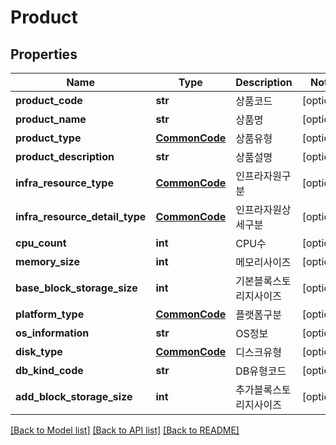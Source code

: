 # Product

## Properties
Name | Type | Description | Notes
------------ | ------------- | ------------- | -------------
**product_code** | **str** | 상품코드 | [optional] 
**product_name** | **str** | 상품명 | [optional] 
**product_type** | [**CommonCode**](CommonCode.md) | 상품유형 | [optional] 
**product_description** | **str** | 상품설명 | [optional] 
**infra_resource_type** | [**CommonCode**](CommonCode.md) | 인프라자원구분 | [optional] 
**infra_resource_detail_type** | [**CommonCode**](CommonCode.md) | 인프라자원상세구분 | [optional] 
**cpu_count** | **int** | CPU수 | [optional] 
**memory_size** | **int** | 메모리사이즈 | [optional] 
**base_block_storage_size** | **int** | 기본블록스토리지사이즈 | [optional] 
**platform_type** | [**CommonCode**](CommonCode.md) | 플랫폼구분 | [optional] 
**os_information** | **str** | OS정보 | [optional] 
**disk_type** | [**CommonCode**](CommonCode.md) | 디스크유형 | [optional] 
**db_kind_code** | **str** | DB유형코드 | [optional] 
**add_block_storage_size** | **int** | 추가블록스토리지사이즈 | [optional] 

[[Back to Model list]](../README.md#documentation-for-models) [[Back to API list]](../README.md#documentation-for-api-endpoints) [[Back to README]](../README.md)


